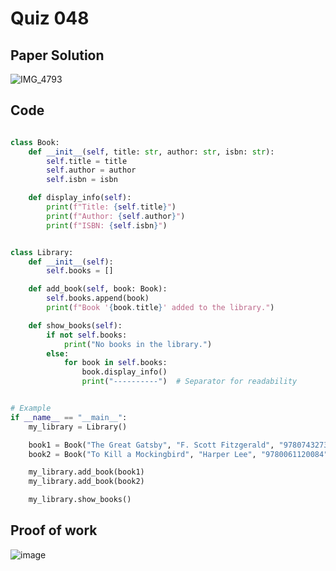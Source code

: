 # Quiz 048


## Paper Solution
![IMG_4793](https://github.com/user-attachments/assets/a997f7de-6b24-44ae-b1c6-5a22c331905c)

## Code
```.py

class Book:
    def __init__(self, title: str, author: str, isbn: str):
        self.title = title
        self.author = author
        self.isbn = isbn

    def display_info(self):
        print(f"Title: {self.title}")
        print(f"Author: {self.author}")
        print(f"ISBN: {self.isbn}")


class Library:
    def __init__(self):
        self.books = []

    def add_book(self, book: Book):
        self.books.append(book)
        print(f"Book '{book.title}' added to the library.")

    def show_books(self):
        if not self.books:
            print("No books in the library.")
        else:
            for book in self.books:
                book.display_info()
                print("----------")  # Separator for readability


# Example
if __name__ == "__main__":
    my_library = Library()

    book1 = Book("The Great Gatsby", "F. Scott Fitzgerald", "9780743273565")
    book2 = Book("To Kill a Mockingbird", "Harper Lee", "9780061120084")

    my_library.add_book(book1)
    my_library.add_book(book2)

    my_library.show_books()

```

## Proof of work
![image](https://github.com/user-attachments/assets/f611facb-1ee0-4fe3-93b8-0f7173e9e582)

